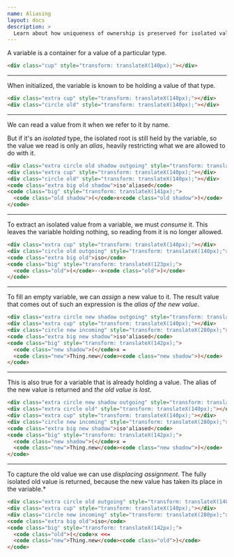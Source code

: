 ```yaml
---
name: Aliasing
layout: docs
description: >
  Learn about how uniqueness of ownership is preserved for isolated values, and how to alias or extract such values from a variable.
---
```


A variable is a container for a value of a particular type.

```html demo
<div class="cup" style="transform: translateX(140px);"></div>
```

---

When initialized, the variable is known to be holding a value of that type.

```html demo
<div class="extra cup" style="transform: translateX(140px);"></div>
<div class="circle old" style="transform: translateX(140px);"></div>
```

---

We can read a value from it when we refer to it by name.

But if it's an *isolated* type, the isolated root is still held by the variable, so the value we read is only an *alias*, heavily restricting what we are allowed to do with it.

```html demo
<div class="extra circle old shadow outgoing" style="transform: translateX(140px);"></div>
<div class="extra cup" style="transform: translateX(140px);"></div>
<div class="circle old" style="transform: translateX(140px);"></div>
<code class="extra big old shadow">iso'aliased</code>
<code class="big" style="transform: translateX(141px);">
  <code class="old shadow">(</code>x<code class="old shadow">)</code>
</code>
```

---

To extract an isolated value from a variable, we must *consume* it.
This leaves the variable holding nothing, so reading from it is no longer allowed.

```html demo
<div class="extra cup" style="transform: translateX(140px);"></div>
<div class="circle old outgoing" style="transform: translateX(140px);"></div>
<code class="extra big old">iso</code>
<code class="big" style="transform: translateX(123px);">
  <code class="old">(</code>--x<code class="old">)</code>
</code>
```

---

To fill an empty variable, we can *assign* a new value to it.
The result value that comes out of such an expression is the *alias of the new value*.

```html demo
<div class="extra circle new shadow outgoing" style="transform: translateX(280px);"></div>
<div class="extra cup" style="transform: translateX(140px);"></div>
<div class="circle new incoming" style="transform: translateX(280px);"></div>
<code class="extra big new shadow">iso'aliased</code>
<code class="big" style="transform: translateX(142px);">
  <code class="new shadow">(</code>x =
  <code class="new">Thing.new</code><code class="new shadow">)</code>
</code>
```

---

This is also true for a variable that is already holding a value.
The alias of the new value is returned and *the old value is lost.*

```html demo
<div class="extra circle new shadow outgoing" style="transform: translateX(280px);"></div>
<div class="extra circle old" style="transform: translateX(140px);"></div>
<div class="extra cup" style="transform: translateX(140px);"></div>
<div class="circle new incoming" style="transform: translateX(280px);"></div>
<code class="extra big new shadow">iso'aliased</code>
<code class="big" style="transform: translateX(142px);">
  <code class="new shadow">(</code>x =
  <code class="new">Thing.new</code><code class="new shadow">)</code>
</code>
```

---

To capture the old value we can use *displacing assignment*.
The fully isolated old value is returned, because the new value has taken its place in the variable.*

```html demo
<div class="extra circle old outgoing" style="transform: translateX(140px);"></div>
<div class="extra cup" style="transform: translateX(140px);"></div>
<div class="circle new incoming" style="transform: translateX(280px);"></div>
<code class="extra big old">iso</code>
<code class="big" style="transform: translateX(142px);">
  <code class="old">(</code>x <<=
  <code class="new">Thing.new</code><code class="old">)</code>
</code>
```
